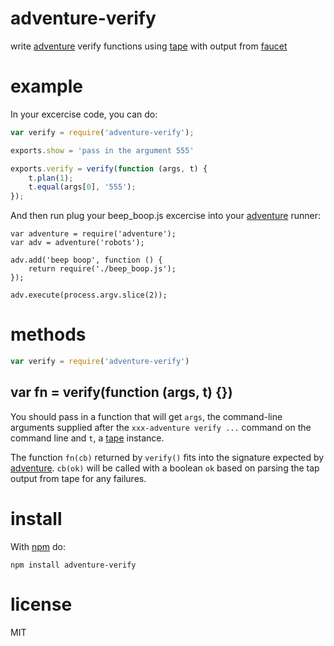 # adventure-verify

write [adventure](https://npmjs.org/package/adventure)
verify functions using [tape](https://npmjs.org/package/tape)
with output from [faucet](https://npmjs.org/package/faucet)

# example

In your excercise code, you can do:

``` js
var verify = require('adventure-verify');

exports.show = 'pass in the argument 555'

exports.verify = verify(function (args, t) {
    t.plan(1);
    t.equal(args[0], '555');
});
```

And then run plug your beep_boop.js excercise into your
[adventure](https://npmjs.org/package/adventure) runner:

```
var adventure = require('adventure');
var adv = adventure('robots');

adv.add('beep boop', function () {
    return require('./beep_boop.js');
});

adv.execute(process.argv.slice(2));
```

# methods

``` js
var verify = require('adventure-verify')
```

## var fn = verify(function (args, t) {})

You should pass in a function that will get `args`, the command-line arguments
supplied after the `xxx-adventure verify ...` command on the command line and
`t`, a [tape](https://npmjs.org/package/tape) instance.

The function `fn(cb)` returned by `verify()` fits into the signature expected by
[adventure](https://npmjs.org/package/adventure). `cb(ok)` will be called with a
boolean `ok` based on parsing the tap output from tape for any failures.

# install

With [npm](https://npmjs.org) do:

```
npm install adventure-verify
```

# license

MIT
